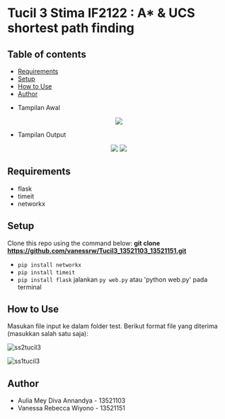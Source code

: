 # Tucil 3 Stima IF2122 : A* & UCS shortest path finding

## Table of contents
* [Requirements](#requirements)
* [Setup](#setup)
* [How to Use](#How-to-Use)
* [Author](#author)

- Tampilan Awal
<p align="center">
    <img src="https://i.postimg.cc/x8vqQSbk/Screenshot-2023-04-12-at-21-41-43.png">
</p>

- Tampilan Output
<p align="center">
    <img src="https://i.postimg.cc/W1BRGqyv/Screenshot-2023-04-12-at-20-08-32.png">
    <img src="https://i.postimg.cc/JnR2xNc9/Screenshot-2023-04-12-at-20-15-44.png">
</p>


## Requirements
- flask
- timeit
- networkx

## Setup

Clone this repo using the command below: 
**git clone https://github.com/vanessrw/Tucil3_13521103_13521151.git**

- `pip install networkx`
- `pip install timeit`
- `pip install flask`
jalankan `py web.py` atau 'python web.py' pada terminal

## How to Use
Masukan file input ke dalam folder test. Berikut format file yang diterima (masukkan salah satu saja):

![ss2tucil3](https://user-images.githubusercontent.com/64979714/231491013-c0a12f40-10f1-45c1-98bc-7b3bc90e536a.png)

![ss1tucil3](https://user-images.githubusercontent.com/64979714/231490690-15deafb5-c4bd-4189-86c9-2288ac037f7d.png)

## Author
* Aulia Mey Diva Annandya - 13521103
* Vanessa Rebecca Wiyono - 13521151
